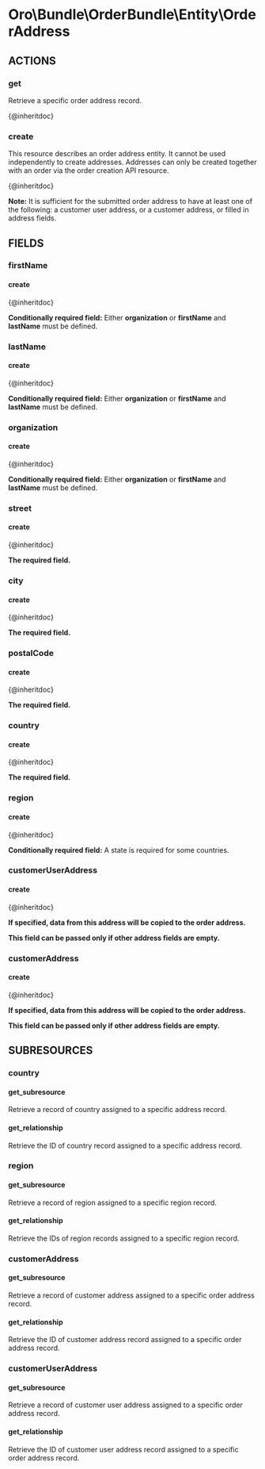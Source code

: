 # Oro\Bundle\OrderBundle\Entity\OrderAddress

## ACTIONS

### get

Retrieve a specific order address record.

{@inheritdoc}

### create

This resource describes an order address entity. It cannot be used independently to create addresses.
Addresses can only be created together with an order via the order creation API resource.

{@inheritdoc}

**Note:**
It is sufficient for the submitted order address to have at least one of the following:
a customer user address, or a customer address, or filled in address fields.

## FIELDS

### firstName

#### create

{@inheritdoc}

**Conditionally required field:**
Either **organization** or **firstName** and **lastName** must be defined.

### lastName

#### create

{@inheritdoc}

**Conditionally required field:**
Either **organization** or **firstName** and **lastName** must be defined.

### organization

#### create

{@inheritdoc}

**Conditionally required field:**
Either **organization** or **firstName** and **lastName** must be defined.

### street

#### create

{@inheritdoc}

**The required field.**

### city

#### create

{@inheritdoc}

**The required field.**

### postalCode

#### create

{@inheritdoc}

**The required field.**

### country

#### create

{@inheritdoc}

**The required field.**

### region

#### create

{@inheritdoc}

**Conditionally required field:**
A state is required for some countries.

### customerUserAddress

#### create

{@inheritdoc}

**If specified, data from this address will be copied to the order address.** 

**This field can be passed only if other address fields are empty.**

### customerAddress

#### create

{@inheritdoc}

**If specified, data from this address will be copied to the order address.** 

**This field can be passed only if other address fields are empty.**

## SUBRESOURCES

### country

#### get_subresource

Retrieve a record of country assigned to a specific address record.

#### get_relationship

Retrieve the ID of country record assigned to a specific address record.

### region

#### get_subresource

Retrieve a record of region assigned to a specific region record.

#### get_relationship

Retrieve the IDs of region records assigned to a specific region record.

### customerAddress

#### get_subresource

Retrieve a record of customer address assigned to a specific order address record.

#### get_relationship

Retrieve the ID of customer address record assigned to a specific order address record.

### customerUserAddress

#### get_subresource

Retrieve a record of customer user address assigned to a specific order address record.

#### get_relationship

Retrieve the ID of customer user address record assigned to a specific order address record.
